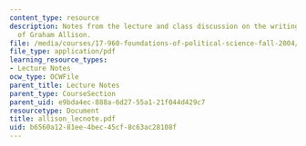 ```yaml
---
content_type: resource
description: Notes from the lecture and class discussion on the writings and ideas
  of Graham Allison.
file: /media/courses/17-960-foundations-of-political-science-fall-2004/b6560a1281ee4bec45cf8c63ac28108f_allison_lecnote.pdf
file_type: application/pdf
learning_resource_types:
- Lecture Notes
ocw_type: OCWFile
parent_title: Lecture Notes
parent_type: CourseSection
parent_uid: e9bda4ec-888a-6d27-55a1-21f044d429c7
resourcetype: Document
title: allison_lecnote.pdf
uid: b6560a12-81ee-4bec-45cf-8c63ac28108f
---
```

